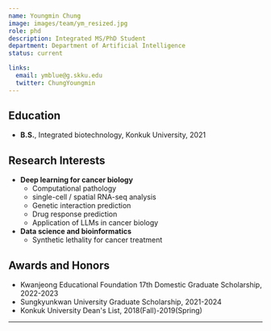 ```yaml
---
name: Youngmin Chung
image: images/team/ym_resized.jpg
role: phd
description: Integrated MS/PhD Student
department: Department of Artificial Intelligence
status: current

links:
  email: ymblue@g.skku.edu
  twitter: ChungYoungmin
---
```



## **Education**

* **B.S.**, Integrated biotechnology, Konkuk University, 2021

## **Research Interests**

* **Deep learning for cancer biology**
  - Computational pathology
  - single-cell / spatial RNA-seq analysis
  - Genetic interaction prediction
  - Drug response prediction
  - Application of LLMs in cancer biology
* **Data science and bioinformatics**
  - Synthetic lethality for cancer treatment

## **Awards and Honors**

* Kwanjeong Educational Foundation 17th Domestic Graduate Scholarship, 2022-2023 
* Sungkyunkwan University Graduate Scholarship, 2021-2024
* Konkuk University Dean's List, 2018(Fall)-2019(Spring)

---


